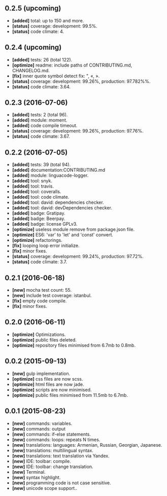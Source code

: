 ## 0.2.5 (upcoming)

  - **[added]** total: up to 150 and more.
  - **[status]** coverage: development: 99.5%.
  - **[status]** code climate: 4.

## 0.2.4 (upcoming)

  - **[added]** tests: 26 (total 122).
  - **[optimize]** readme: include paths of CONTRIBUTING.md, CHANGELOG.md.
  - **[fix]** inner quote symbol detect fix: ", «, ».
  - **[status]** coverage: development: 99.26%, production: 97.782%%.
  - **[status]** code climate: 3.64.

## 0.2.3 (2016-07-06)

  - **[added]** tests: 2 (total 96).
  - **[added]** module: moment.
  - **[added]** code compile timeout.
  - **[status]** coverage: development: 99.26%, production: 97.76%.
  - **[status]** code climate: 3.67.

## 0.2.2 (2016-07-05)

  - **[added]** tests: 39 (total 94).
  - **[added]** documentation:CONTRIBUTING.md
  - **[added]** module: linguacode-logger.
  - **[added]** tool: snyk.
  - **[added]** tool: travis.
  - **[added]** tool: coveralls.
  - **[added]** tool: code climate.
  - **[added]** tool: david: dependencies checker.
  - **[added]** tool: david: devDependencies checker.
  - **[added]** badge: Gratipay.
  - **[added]** badge: Beerpay.
  - **[added]** badge: license GPLv3.
  - **[optimize]** useless module remove from package.json file.
  - **[optimize]** ES6: 'var' to 'let' and 'const' convert.
  - **[optimize]** refactorings.
  - **[fix]** looping loop error initialize.
  - **[fix]** minor fixes.
  - **[status]** coverage: development: 99.24%, production: 97.72%.
  - **[status]** code climate: 3.7.

## 0.2.1 (2016-06-18)

  - **[new]** mocha test count: 55.
  - **[new]** include test coverage: istanbul.
  - **[fix]** empty code compile.
  - **[fix]** minor fixes.

## 0.2.0 (2016-06-11)

  - **[optimize]** Optimizations.
  - **[optimize]** public files deleted.
  - **[optimize]** repository files minimised from 6.7mb to 0.8mb.

## 0.0.2 (2015-09-13)

  - **[new]** gulp implementation.
  - **[optimize]** css files are now scss.
  - **[optimize]** html files are now jade.
  - **[optimize]** scripts are now minimised.
  - **[optimize]** public files minimised from 11.5mb to 6.7mb.

## 0.0.1 (2015-08-23)

  - **[new]** commands: variables.
  - **[new]** commands: output
  - **[new]** commands: if-else statements.
  - **[new]** commands: loops: repeats N times.
  - **[new]** translations: languages: Armenian, Russian, Georgian, Japanese.
  - **[new]** translations: multilingual syntax.
  - **[new]** translations: text translation via Yandex.
  - **[new]** IDE: toolbar: compile.
  - **[new]** IDE: toolbar: change translation.
  - **[new]** Terminal.
  - **[new]** syntax highlight.
  - **[new]** programming code is not case sensitive.
  - **[new]** unicode scope support..
